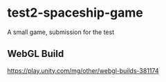 # test2-spaceship-game
A small game, submission for the test
## WebGL Build
https://play.unity.com/mg/other/webgl-builds-381174
